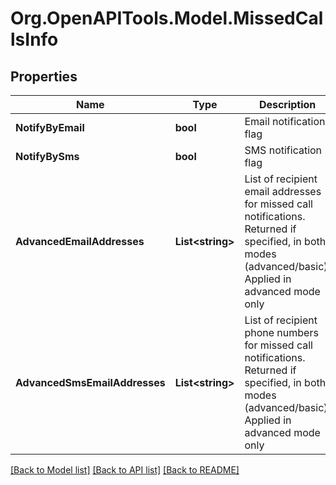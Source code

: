 
# Org.OpenAPITools.Model.MissedCallsInfo

## Properties

Name | Type | Description | Notes
------------ | ------------- | ------------- | -------------
**NotifyByEmail** | **bool** | Email notification flag | [optional] 
**NotifyBySms** | **bool** | SMS notification flag | [optional] 
**AdvancedEmailAddresses** | **List&lt;string&gt;** | List of recipient email addresses for missed call notifications. Returned if specified, in both modes (advanced/basic). Applied in advanced mode only | [optional] 
**AdvancedSmsEmailAddresses** | **List&lt;string&gt;** | List of recipient phone numbers for missed call notifications. Returned if specified, in both modes (advanced/basic). Applied in advanced mode only | [optional] 

[[Back to Model list]](../README.md#documentation-for-models)
[[Back to API list]](../README.md#documentation-for-api-endpoints)
[[Back to README]](../README.md)

